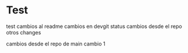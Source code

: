 # Test
test
cambios al readme
cambios en devgit status
cambios desde el repo
otros changes

cambios desde el repo de main
 cambio 1